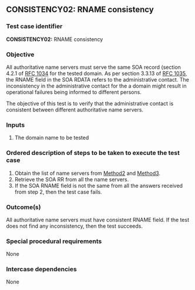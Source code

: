 ## CONSISTENCY02: RNAME consistency

### Test case identifier

**CONSISTENCY02:** RNAME consistency

### Objective

All authoritative name servers must serve the same SOA record (section
4.2.1 of [RFC 1034](https://tools.ietf.org/html/rfc1034) for the
tested domain. As per section 3.3.13 of [RFC 1035](https://tools.ietf.org/html/rfc1035),
the RNAME field in the SOA RDATA refers to the administrative contact. The inconsistency in
the administrative contact for the a domain might result in operational
failures being informed to different persons.

The objective of this test is to verify that the administrative contact is
consistent between different authoritative name servers.

### Inputs

1. The domain name to be tested

### Ordered description of steps to be taken to execute the test case

1. Obtain the list of name servers from [Method2](../Methods.md) and
   [Method3](../Methods.md).
2. Retrieve the SOA RR from all the name servers. 
3. If the SOA RNAME field is not the same from all the answers
   received from step 2, then the test case fails.

### Outcome(s)
All authoritative name servers must have consistent RNAME field.
If the test does not find any inconsistency, then the test succeeds.

### Special procedural requirements	

None

### Intercase dependencies

None
